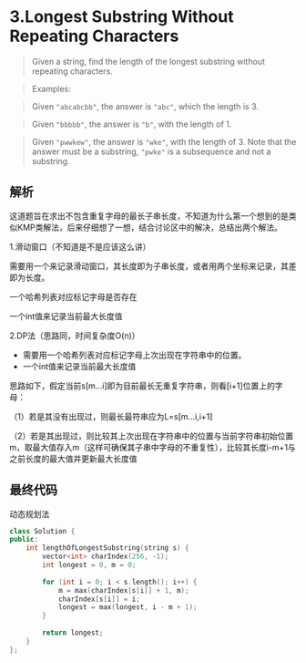 # 3.Longest Substring Without Repeating Characters

>Given a string, find the length of the longest substring without repeating characters.

>Examples:

>Given `"abcabcbb"`, the answer is `"abc"`, which the length is 3.

>Given `"bbbbb"`, the answer is `"b"`, with the length of 1.

>Given `"pwwkew"`, the answer is `"wke"`, with the length of 3. Note that the answer must be a substring, `"pwke"` is a subsequence and not a substring.

## 解析
这道题旨在求出不包含重复字母的最长子串长度，不知道为什么第一个想到的是类似KMP类解法，后来仔细想了一想，结合讨论区中的解决，总结出两个解法。

1.滑动窗口（不知道是不是应该这么讲）

需要用一个来记录滑动窗口，其长度即为子串长度，或者用两个坐标来记录，其差即为长度。

一个哈希列表对应标记字母是否存在

一个int值来记录当前最大长度值

2.DP法（思路同，时间复杂度O(n)）

* 需要用一个哈希列表对应标记字母上次出现在字符串中的位置。
* 一个int值来记录当前最大长度值

思路如下，假定当前s[m...i]即为目前最长无重复字符串，则看[i+1]位置上的字母：

（1）若是其没有出现过，则最长最符串应为L=s[m...i,i+1]

（2）若是其出现过，则比较其上次出现在字符串中的位置与当前字符串初始位置m，取最大值存入m（这样可确保其子串中字母的不重复性），比较其长度i-m+1与之前长度的最大值并更新最大长度值

## 最终代码

动态规划法

```cpp
class Solution {
public:
    int lengthOfLongestSubstring(string s) {
        vector<int> charIndex(256, -1);
        int longest = 0, m = 0;
    
        for (int i = 0; i < s.length(); i++) {
            m = max(charIndex[s[i]] + 1, m);
            charIndex[s[i]] = i;
            longest = max(longest, i - m + 1);
        }
    
        return longest;
    }
};
```

